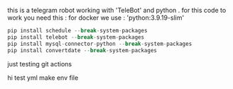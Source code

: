 this is a telegram robot working with 'TeleBot' and python .
for this code to work you need this :
for docker we use : 'python:3.9.19-slim'
```python
pip install schedule --break-system-packages
pip install telebot --break-system-packages
pip install mysql-connector-python --break-system-packages
pip install convertdate --break-system-packages
```
just testing git actions

hi
test yml
make env file
